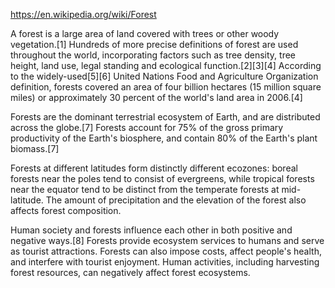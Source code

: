 https://en.wikipedia.org/wiki/Forest

A forest is a large area of land covered with trees or other woody vegetation.[1] Hundreds of more precise definitions of forest are used throughout the world, incorporating factors such as tree density, tree height, land use, legal standing and ecological function.[2][3][4] According to the widely-used[5][6] United Nations Food and Agriculture Organization definition, forests covered an area of four billion hectares (15 million square miles) or approximately 30 percent of the world's land area in 2006.[4]

Forests are the dominant terrestrial ecosystem of Earth, and are distributed across the globe.[7] Forests account for 75% of the gross primary productivity of the Earth's biosphere, and contain 80% of the Earth's plant biomass.[7]

Forests at different latitudes form distinctly different ecozones: boreal forests near the poles tend to consist of evergreens, while tropical forests near the equator tend to be distinct from the temperate forests at mid-latitude. The amount of precipitation and the elevation of the forest also affects forest composition.

Human society and forests influence each other in both positive and negative ways.[8] Forests provide ecosystem services to humans and serve as tourist attractions. Forests can also impose costs, affect people's health, and interfere with tourist enjoyment. Human activities, including harvesting forest resources, can negatively affect forest ecosystems.
